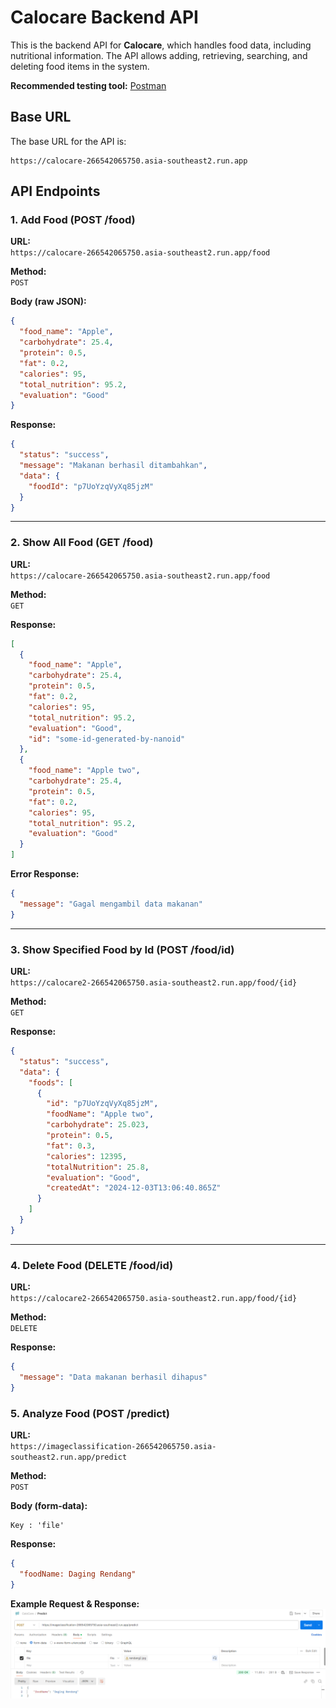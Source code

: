 
# Calocare Backend API

This is the backend API for **Calocare**, which handles food data, including nutritional information. The API allows adding, retrieving, searching, and deleting food items in the system.

**Recommended testing tool:** [Postman](https://www.postman.com/)

## Base URL

The base URL for the API is:

```
https://calocare-266542065750.asia-southeast2.run.app
```

## API Endpoints

### 1. Add Food (POST /food)

**URL:**  
`https://calocare-266542065750.asia-southeast2.run.app/food`

**Method:**  
`POST`

**Body (raw JSON):**
```json
{
  "food_name": "Apple",
  "carbohydrate": 25.4,
  "protein": 0.5,
  "fat": 0.2,
  "calories": 95,
  "total_nutrition": 95.2,
  "evaluation": "Good"
}
```

**Response:**
```json
{
  "status": "success",
  "message": "Makanan berhasil ditambahkan",
  "data": {
    "foodId": "p7UoYzqVyXq85jzM"
  }
}
```

---

### 2. Show All Food (GET /food)

**URL:**  
`https://calocare-266542065750.asia-southeast2.run.app/food`

**Method:**  
`GET`

**Response:**
```json
[
  {
    "food_name": "Apple",
    "carbohydrate": 25.4,
    "protein": 0.5,
    "fat": 0.2,
    "calories": 95,
    "total_nutrition": 95.2,
    "evaluation": "Good",
    "id": "some-id-generated-by-nanoid"
  },
  {
    "food_name": "Apple two",
    "carbohydrate": 25.4,
    "protein": 0.5,
    "fat": 0.2,
    "calories": 95,
    "total_nutrition": 95.2,
    "evaluation": "Good"
  }
]
```

**Error Response:**
```json
{
  "message": "Gagal mengambil data makanan"
}
```

---

### 3. Show Specified Food by Id (POST /food/id)

**URL:**  
`https://calocare2-266542065750.asia-southeast2.run.app/food/{id}`

**Method:**  
`GET`

**Response:**
```json
{
  "status": "success",
  "data": {
    "foods": [
      {
        "id": "p7UoYzqVyXq85jzM",
        "foodName": "Apple two",
        "carbohydrate": 25.023,
        "protein": 0.5,
        "fat": 0.3,
        "calories": 12395,
        "totalNutrition": 25.8,
        "evaluation": "Good",
        "createdAt": "2024-12-03T13:06:40.865Z"
      }
    ]
  }
}
```

---

### 4. Delete Food (DELETE /food/id)

**URL:**  
`https://calocare2-266542065750.asia-southeast2.run.app/food/{id}`

**Method:**  
`DELETE`

**Response:**
```json
{
  "message": "Data makanan berhasil dihapus"
}
```

### 5. Analyze Food (POST /predict)

**URL:**  
`https://imageclassification-266542065750.asia-southeast2.run.app/predict`

**Method:**  
`POST`

**Body (form-data):**
```form-data
Key : 'file'

```

**Response:**
```json
{
  "foodName: Daging Rendang"
}
```

**Example Request & Response:**
![Postman Test](postman.png)
